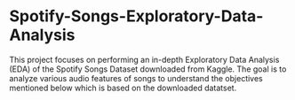 # Spotify-Songs-Exploratory-Data-Analysis
This project focuses on performing an in-depth Exploratory Data Analysis (EDA) of the Spotify Songs Dataset downloaded from Kaggle. The goal is to analyze various audio features of songs to understand the objectives mentioned below which is based on the downloaded datatset.
